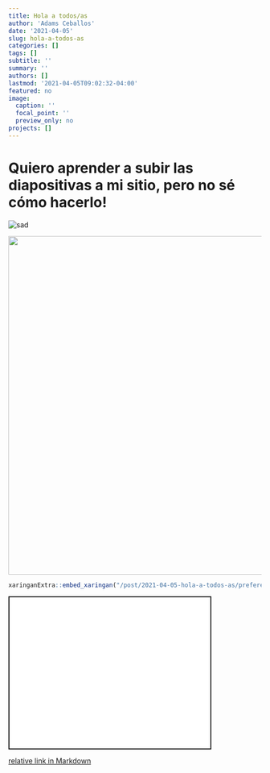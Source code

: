 ```yaml
---
title: Hola a todos/as
author: 'Adams Ceballos'
date: '2021-04-05'
slug: hola-a-todos-as
categories: []
tags: []
subtitle: ''
summary: ''
authors: []
lastmod: '2021-04-05T09:02:32-04:00'
featured: no
image:
  caption: ''
  focal_point: ''
  preview_only: no
projects: []
---
```


<script src="{{< blogdown/postref >}}index_files/fitvids/fitvids.min.js"></script>

# Quiero aprender a subir las diapositivas a mi sitio, pero no sé cómo hacerlo!

![sad](sad.gif)

<img src="{{< blogdown/postref >}}index_files/figure-html/unnamed-chunk-1-1.png" width="672" />

``` r
xaringanExtra::embed_xaringan("/post/2021-04-05-hola-a-todos-as/preferencias_utilidad.html", "4:3")
```

<div class="shareagain" style="min-width:300px;margin:1em auto;">
<iframe src="/post/2021-04-05-hola-a-todos-as/preferencias_utilidad.html" width="400" height="300" style="border:2px solid currentColor;" loading="lazy" allowfullscreen></iframe>
<script>fitvids('.shareagain', {players: 'iframe'});</script>
</div>

[relative link in Markdown](/post/2021-04-05-hola-a-todos-as/preferencias_utilidad.html)
